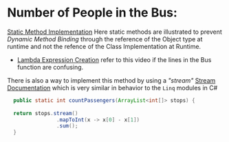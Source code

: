 # Number of People in the Bus:

[Static Method Implementation](https://www.intertech.com/a-static-method-should-be-accessed-in-a-static-way/) Here static methods are illustrated to prevent *Dynamic Method Binding* through the reference of the Object type at runtime and not the refence of the Class Implementation at Runtime.

* [Lambda Expression Creation](https://www.youtube.com/watch?v=nUIAvs4OEkM) refer to this video if the lines in the Bus function are confusing.

There is also a way to implement this method by using a *"stream"* [Stream Documentation](https://docs.oracle.com/javase/8/docs/api/java/util/stream/Stream.html) which is very similar in behavior to the `Linq` modules in C#

```java
  public static int countPassengers(ArrayList<int[]> stops) {
      
  return stops.stream()
                .mapToInt(x -> x[0] - x[1])
                .sum();
  }
```